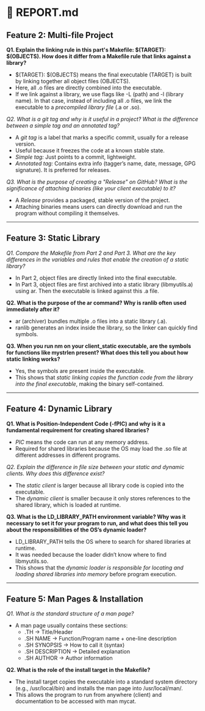 # 📄 REPORT.md  

## Feature 2: Multi-file Project
**Q1. Explain the linking rule in this part's Makefile: $(TARGET): $(OBJECTS). How does it differ from a Makefile rule that links against a library?**  
- $(TARGET): $(OBJECTS) means the final executable (TARGET) is built by linking together all object files (OBJECTS).  
- Here, all .o files are directly combined into the executable.  
- If we link against a library, we use flags like -L (path) and -l (library name). In that case, instead of including all .o files, we link the executable to a *precompiled library file* (.a or .so).  

*Q2. What is a git tag and why is it useful in a project? What is the difference between a simple tag and an annotated tag?*  
- A *git tag* is a label that marks a specific commit, usually for a release version.  
- Useful because it freezes the code at a known stable state.  
- *Simple tag:* Just points to a commit, lightweight.  
- *Annotated tag:* Contains extra info (tagger’s name, date, message, GPG signature). It is preferred for releases.  

*Q3. What is the purpose of creating a "Release" on GitHub? What is the significance of attaching binaries (like your client executable) to it?*  
- A *Release* provides a packaged, stable version of the project.  
- Attaching binaries means users can directly download and run the program without compiling it themselves.  

---

## Feature 3: Static Library
*Q1. Compare the Makefile from Part 2 and Part 3. What are the key differences in the variables and rules that enable the creation of a static library?*  
- In Part 2, object files are directly linked into the final executable.  
- In Part 3, object files are first archived into a static library (libmyutils.a) using ar. Then the executable is linked against this .a file.  

**Q2. What is the purpose of the ar command? Why is ranlib often used immediately after it?**  
- ar (archiver) bundles multiple .o files into a static library (.a).  
- ranlib generates an index inside the library, so the linker can quickly find symbols.  

**Q3. When you run nm on your client_static executable, are the symbols for functions like mystrlen present? What does this tell you about how static linking works?**  
- Yes, the symbols are present inside the executable.  
- This shows that *static linking copies the function code from the library into the final executable*, making the binary self-contained.  

---

## Feature 4: Dynamic Library
**Q1. What is Position-Independent Code (-fPIC) and why is it a fundamental requirement for creating shared libraries?**  
- *PIC* means the code can run at any memory address.  
- Required for shared libraries because the OS may load the .so file at different addresses in different programs.  

*Q2. Explain the difference in file size between your static and dynamic clients. Why does this difference exist?*  
- The *static client* is larger because all library code is copied into the executable.  
- The *dynamic client* is smaller because it only stores references to the shared library, which is loaded at runtime.  

**Q3. What is the LD_LIBRARY_PATH environment variable? Why was it necessary to set it for your program to run, and what does this tell you about the responsibilities of the OS’s dynamic loader?**  
- LD_LIBRARY_PATH tells the OS where to search for shared libraries at runtime.  
- It was needed because the loader didn’t know where to find libmyutils.so.  
- This shows that the *dynamic loader is responsible for locating and loading shared libraries into memory* before program execution.  

---

## Feature 5: Man Pages & Installation
*Q1. What is the standard structure of a man page?*  
- A man page usually contains these sections:  
  - .TH → Title/Header  
  - .SH NAME → Function/Program name + one-line description  
  - .SH SYNOPSIS → How to call it (syntax)  
  - .SH DESCRIPTION → Detailed explanation  
  - .SH AUTHOR → Author information  

**Q2. What is the role of the install target in the Makefile?**  
- The install target copies the executable into a standard system directory (e.g., /usr/local/bin) and installs the man page into /usr/local/man/.  
- This allows the program to run from anywhere (client) and documentation to be accessed with man mycat.
